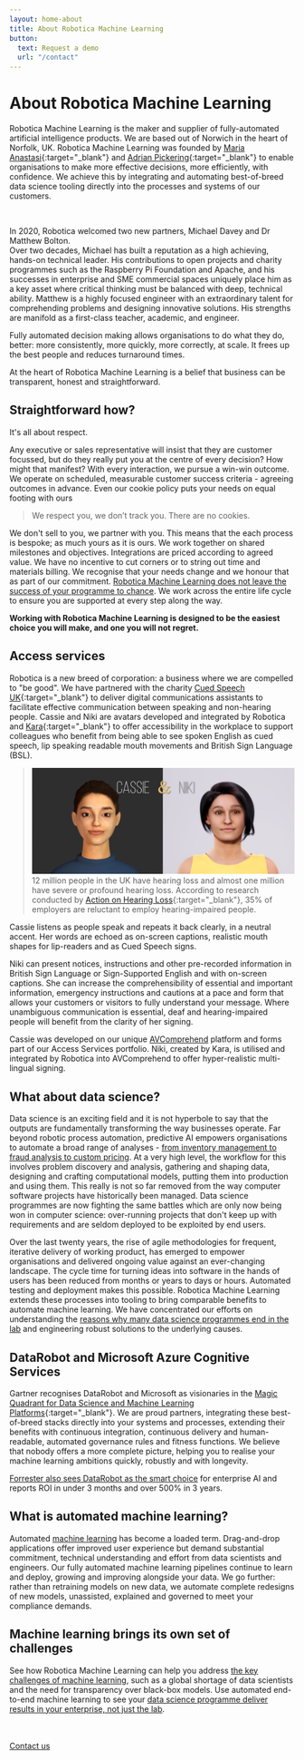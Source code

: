 ```yaml
---
layout: home-about
title: About Robotica Machine Learning
button: 
  text: Request a demo
  url: "/contact"
---
```


# About Robotica Machine Learning


Robotica Machine Learning is the maker and supplier of fully-automated artificial intelligence products.  We are based out of Norwich in the heart of Norfolk, UK.  Robotica Machine Learning was founded by [Maria Anastasi](https://www.linkedin.com/in/mariaanastasi/){:target="_blank"}  and [Adrian Pickering](https://www.linkedin.com/in/adrianpickering/){:target="_blank"} to enable organisations to make more effective decisions, more efficiently, with confidence.  We achieve this by integrating and automating best-of-breed data science tooling directly into the processes and systems of our customers.

<br />


In 2020, Robotica welcomed two new partners, Michael Davey and Dr Matthew Bolton.  
Over two decades, Michael has built a reputation as a high achieving, hands-on technical leader.  His contributions to open projects and charity programmes such as the Raspberry Pi Foundation and Apache, and his successes in enterprise and SME commercial spaces uniquely place him as a key asset where critical thinking must be balanced with deep, technical ability.
Matthew is a highly focused engineer with an extraordinary talent for comprehending problems and designing innovative solutions.  His strengths are manifold as a first-class teacher, academic, and engineer. 

Fully automated decision making allows organisations to do what they do, better: more consistently, more quickly, more correctly, at scale.  It frees up the best people and reduces turnaround times.



At the heart of Robotica Machine Learning is a belief that business can be transparent, honest and straightforward.


## Straightforward how?
It's all about respect.

Any executive or sales representative will insist that they are customer focussed, but do they really put you at the centre of every decision?  How might that manifest?  With every interaction, we pursue a win-win outcome. We operate on scheduled, measurable customer success criteria - agreeing outcomes in advance.  Even our cookie policy puts your needs on equal footing with ours
>We respect you, we don’t track you. There are no cookies.


We don't sell to you, we partner with you. This means that the each process is bespoke; as much yours as it is ours. We work together on shared milestones and objectives.  Integrations are priced according to agreed value.  We have no incentive to cut corners or to string out time and materials billing.  We recognise that your needs change and we honour that as part of our commitment.  [Robotica Machine Learning does not leave the success of your programme to chance](/posts/completeness-of-vision).  We work across the entire life cycle to ensure you are supported at every step along the way.

**Working with Robotica Machine Learning is designed to be the easiest choice you will make, and one you will not regret.**

## Access services
Robotica is a new breed of corporation: a business where we are compelled to "be good".  We have partnered with the charity [Cued Speech UK](https://www.cuedspeech.co.uk/){:target="_blank"} to deliver digital communications assistants to facilitate effective communication between speaking and non-hearing people.  Cassie and Niki are avatars developed and integrated by Robotica and [Kara](https://kara.tech){:target="_blank"} to offer accessibility in the workplace to support colleagues who benefit from being able to see spoken English as cued speech, lip speaking readable mouth movements and British Sign Language (BSL).

>![Cassie and Niki](/images/cassie-and-niki.png)
12 million people in the UK have hearing loss and almost one million have severe or profound hearing loss.  According to research conducted by [Action on Hearing Loss](https://actiononhearingloss.org.uk/){:target="_blank"}, 35% of employers are reluctant to employ hearing-impaired people. 

Cassie listens as people speak and repeats it back clearly, in a neutral accent.  Her words are echoed as on-screen captions, realistic mouth shapes for lip-readers and as Cued Speech signs. 

Niki can present notices, instructions and other pre-recorded information in British Sign Language or Sign-Supported English and with on-screen captions.  She can increase the comprehensibility of essential and important information, emergency instructions and cautions at a pace and form that allows your customers or visitors to fully understand your message.  Where unambiguous communication is essential, deaf and hearing-impaired people will benefit from the clarity of her signing.

Cassie was developed on our unique [AVComprehend](/posts/avcomprehend) platform and forms part of our Access Services portfolio. Niki, created by Kara, is utilised and integrated by Robotica into AVComprehend to offer hyper-realistic multi-lingual signing.

## What about data science?
Data science is an exciting field and it is not hyperbole to say that the outputs are fundamentally transforming the way businesses operate. Far beyond robotic process automation, predictive AI empowers organisations to automate a broad range of analyses - [from inventory management to fraud analysis to custom pricing](/posts/opportunities).  At a very high level, the workflow for this involves problem discovery and analysis, gathering and shaping data, designing and crafting computational models, putting them into production and using them.  This really is not so far removed from the way computer software projects have historically been managed.  Data science programmes are now fighting the same battles which are only now being won in computer science: over-running projects that don't keep up with requirements and are seldom deployed to be exploited by end users.

Over the last twenty years, the rise of agile methodologies for frequent, iterative delivery of working product, has emerged to empower organisations and delivered ongoing value against an ever-changing landscape. The cycle time for turning ideas into software in the hands of users has been reduced from months or years to days or hours.  Automated testing and deployment makes this possible.  Robotica Machine Learning extends these processes into tooling to bring comparable benefits to automate machine learning.  We have concentrated our efforts on understanding the [reasons why many data science programmes end in the lab](/posts/reasons-why-many-data-science-programmes-end-in-the-lab) and engineering robust solutions to the underlying causes.


## DataRobot and Microsoft Azure Cognitive Services
Gartner recognises DataRobot and Microsoft as visionaries in the [Magic Quadrant for Data Science and Machine Learning Platforms](https://blog.datarobot.com/datarobot-included-for-the-first-time-as-a-visionary-in-the-2019-gartner-magic-quadrant-for-data-science-and-machine-learning-platforms){:target="_blank"}.  We are proud partners, integrating these best-of-breed stacks directly into your systems and processes, extending their benefits with continuous integration, continuous delivery and human-readable, automated governance rules and fitness functions.  We believe that nobody offers a more complete picture, helping you to realise your machine learning ambitions quickly, robustly and with longevity.

[Forrester also sees DataRobot as the smart choice](/posts/total-impact-of-datarobot) for enterprise AI and reports ROI in under 3 months and over 500% in 3 years.

## What is automated machine learning?
Automated [machine learning](/posts/about-machine-learning) has become a loaded term. Drag-and-drop applications offer improved user experience but demand substantial commitment, technical understanding and effort from data scientists and engineers.  Our fully automated machine learning pipelines continue to learn and deploy, growing and improving alongside your data.  We go further: rather than retraining models on new data, we automate complete redesigns of new models, unassisted, explained and governed to meet your compliance demands.  


## Machine learning brings its own set of challenges
See how Robotica Machine Learning can help you address [the key challenges of machine learning](/posts/key-challenges-of-machine-learning), such as a global shortage of data scientists and the need for transparency over black-box models.  Use automated end-to-end machine learning to see your [data science programme deliver results in your enterprise, not just the lab](/posts/reasons-why-many-data-science-programmes-end-in-the-lab).



<br />
<br />
<a href = '/contact' class = 'button'>Contact us</a>
<br />

